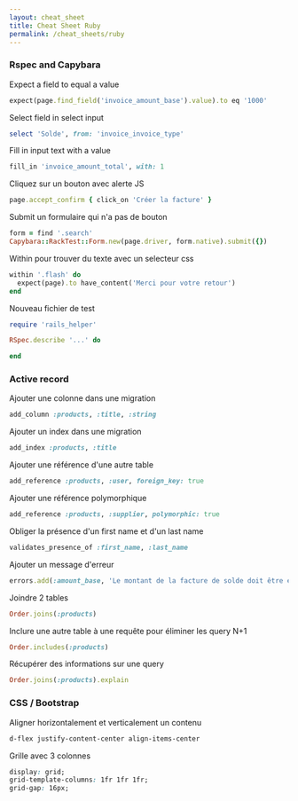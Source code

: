 ```yaml
---
layout: cheat_sheet
title: Cheat Sheet Ruby
permalink: /cheat_sheets/ruby
---
```


### Rspec and Capybara

Expect a field to equal a value

```ruby
expect(page.find_field('invoice_amount_base').value).to eq '1000'
```

Select field in select input

```ruby
select 'Solde', from: 'invoice_invoice_type'
```

Fill in input text with a value

```ruby
fill_in 'invoice_amount_total', with: 1
```

Cliquez sur un bouton avec alerte JS

```ruby
page.accept_confirm { click_on 'Créer la facture' }
```

Submit un formulaire qui n'a pas de bouton

```ruby
form = find '.search'
Capybara::RackTest::Form.new(page.driver, form.native).submit({})
```

Within pour trouver du texte avec un selecteur css

```ruby
within '.flash' do
  expect(page).to have_content('Merci pour votre retour')
end
```

Nouveau fichier de test

```ruby
require 'rails_helper'

RSpec.describe '...' do

end
```

### Active record

Ajouter une colonne dans une migration

```ruby
add_column :products, :title, :string
```

Ajouter un index dans une migration

```ruby
add_index :products, :title
```

Ajouter une référence d'une autre table

```ruby
add_reference :products, :user, foreign_key: true
```

Ajouter une référence polymorphique

```ruby
add_reference :products, :supplier, polymorphic: true
```

Obliger la présence d'un first name et d'un last name

```ruby
validates_presence_of :first_name, :last_name
```

Ajouter un message d'erreur

```ruby
errors.add(:amount_base, 'Le montant de la facture de solde doit être égale au solde restant du devis')
```

Joindre 2 tables

```ruby
Order.joins(:products)
```

Inclure une autre table à une requête pour éliminer les query N+1

```ruby
Order.includes(:products)
```

Récupérer des informations sur une query

```ruby
Order.joins(:products).explain
```


### CSS / Bootstrap

Aligner horizontalement et verticalement un contenu

```html
d-flex justify-content-center align-items-center
```

Grille avec 3 colonnes

```css
display: grid;
grid-template-columns: 1fr 1fr 1fr;
grid-gap: 16px;
```
